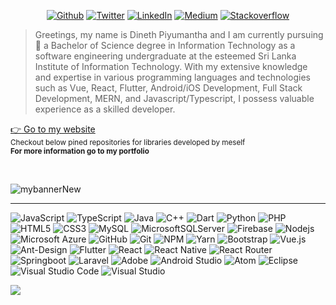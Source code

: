 <p align="center"><a href="https://github.com/dinethpiyumantha" target="_blank"><img alt="Github" src="https://img.shields.io/badge/GitHub-%2312100E.svg?&style=for-the-badge&logo=Github&logoColor=white" /></a> <a href="https://twitter.com/dinethpiyumanth" target="_blank"><img alt="Twitter" src="https://img.shields.io/badge/twitter-%231DA1F2.svg?&style=for-the-badge&logo=twitter&logoColor=white" /></a> <a href="https://www.linkedin.com/in/dinethpiyumantha/" target="_blank"><img alt="LinkedIn" src="https://img.shields.io/badge/linkedin-%230077B5.svg?&style=for-the-badge&logo=linkedin&logoColor=white" /></a> <a href="https://medium.com/@dinethpiyumantha" target="_blank"><img alt="Medium" src="https://img.shields.io/badge/medium-%2312100E.svg?&style=for-the-badge&logo=medium&logoColor=white" /></a> <a href="https://stackoverflow.com/users/12351444/dineth-ekanayaka" target="_blank"><img alt="Stackoverflow" src="https://img.shields.io/badge/stackoverflow-%2312100E.svg?&style=for-the-badge&logo=stackoverflow&logoColor=white" /></a>
</p>

> Greetings, my name is Dineth Piyumantha and I am currently pursuing 🌱 a Bachelor of Science degree in Information Technology as a software engineering undergraduate at the esteemed Sri Lanka Institute of Information Technology. With my extensive knowledge and expertise in various programming languages and technologies such as Vue, React, Flutter, Android/iOS Development, Full Stack Development, MERN, and Javascript/Typescript, I possess valuable experience as a skilled developer.

<a align="center" href="https://dinethpiyumantha.netlify.app"> :point_right: Go to my website</a>
</br>
<sub>Checkout below pined repositories for libraries developed by meself</sub>
</br>
<sup><b>For more information go to my portfolio</b></sup>

</br>

![mybannerNew](https://github.com/dinethpiyumantha/dinethpiyumantha/assets/55337770/01537d80-4f9f-4ecb-b433-673188b85c9c)

---

![JavaScript](https://img.shields.io/badge/-JavaScript-black?style=flat-square&logo=javascript)
![TypeScript](https://img.shields.io/badge/-TypeScript-white?style=flat-square&logo=typescript)
![Java](https://img.shields.io/badge/-java-E34A86?style=flat-square&logo=java)
![C++](https://img.shields.io/badge/-C++-00599C?style=flat-square&logo=c)
![Dart](https://img.shields.io/badge/-Dart-00599C?style=flat-square&logo=dart)
![Python](https://img.shields.io/badge/-Python-black?style=flat-square&logo=Python)
![PHP](https://img.shields.io/badge/-PHP-black?style=flat-square&logo=php)
![HTML5](https://img.shields.io/badge/-HTML5-E34F26?style=flat-square&logo=html5&logoColor=white)
![CSS3](https://img.shields.io/badge/-CSS3-1572B6?style=flat-square&logo=css3)
![MySQL](https://img.shields.io/badge/-MySQL-black?style=flat-square&logo=mysql)
![MicrosoftSQLServer](https://img.shields.io/badge/Microsoft%20SQL%20Sever-CC2927?style=flat-square&logo=microsoft%20sql%20server&logoColor=white)
![Firebase](https://img.shields.io/badge/-Firebase-black?style=flat-square&logo=firebase)
![Nodejs](https://img.shields.io/badge/-Nodejs-black?style=flat-square&logo=Node.js)
![Microsoft Azure](https://img.shields.io/badge/Microsoft%20Azure-232F7E?style=flat-square&logo=microsoft-azure)
![GitHub](https://img.shields.io/badge/-GitHub-181717?style=flat-square&logo=github)
![Git](https://img.shields.io/badge/-Git-black?style=flat-square&logo=git)
![NPM](https://img.shields.io/badge/NPM-%23000000.svg?style=flat-square&logo=npm&logoColor=white)
![Yarn](https://img.shields.io/badge/yarn-%232C8EBB.svg?style=flat-square&logo=yarn&logoColor=white)
![Bootstrap](https://img.shields.io/badge/-Bootstrap-563D7C?style=flat-square&logo=bootstrap)
![Vue.js](https://img.shields.io/badge/vuejs-%2335495e.svg?style=flat-square&logo=vuedotjs&logoColor=%234FC08D)
![Ant-Design](https://img.shields.io/badge/-AntDesign-%230170FE?style=flat-square&logo=ant-design&logoColor=white)
![Flutter](https://img.shields.io/badge/Flutter-%2302569B.svg?style=flat-square&logo=Flutter&logoColor=white)
![React](https://img.shields.io/badge/-React-black?style=flat-square&logo=react)
![React Native](https://img.shields.io/badge/react_native-%2320232a.svg?style=flat-square&logo=react&logoColor=%2361DAFB)
![React Router](https://img.shields.io/badge/React_Router-CA4245?style=flat-square&logo=react-router&logoColor=white)
![Springboot](https://img.shields.io/badge/-Springboot-black?style=flat-square&logo=springboot)
![Laravel](https://img.shields.io/badge/laravel-%23FF2D20.svg?style=flat-square&logo=laravel&logoColor=white)
![Adobe](https://img.shields.io/badge/adobe-%23FF0000.svg?style=flat-square&logo=adobe&logoColor=white)
![Android Studio](https://img.shields.io/badge/Android%20Studio-3DDC84.svg?style=flat-square&logo=android-studio&logoColor=white)
![Atom](https://img.shields.io/badge/Atom-%2366595C.svg?style=flat-square&logo=atom&logoColor=white)
![Eclipse](https://img.shields.io/badge/Eclipse-FE7A16.svg?style=flat-square&logo=Eclipse&logoColor=white)
![Visual Studio Code](https://img.shields.io/badge/Visual%20Studio%20Code-0078d7.svg?style=flat-square&logo=visual-studio-code&logoColor=white)
![Visual Studio](https://img.shields.io/badge/Visual%20Studio-5C2D91.svg?style=flat-square&logo=visual-studio&logoColor=white)

![](https://komarev.com/ghpvc/?username=dinethpiyumantha&style=flat-square)
